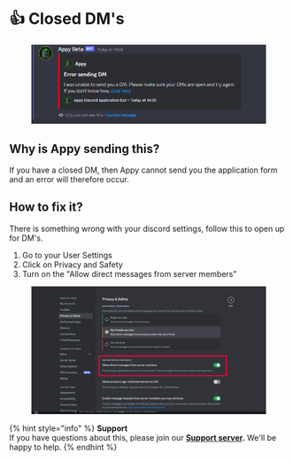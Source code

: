 # 👍 Closed DM's

<figure><img src="../../.gitbook/assets/Trouble DM.png" alt=""><figcaption></figcaption></figure>

## Why is Appy sending this?

If you have a closed DM, then Appy cannot send you the application form and an error will therefore occur.

## How to fix it?

There is something wrong with your discord settings, follow this to open up for DM's.&#x20;

1. Go to your User Settings
2. Click on Privacy and Safety
3. Turn on the "Allow direct messages from server members"&#x20;

<figure><img src="../../.gitbook/assets/Discord settings DM.png" alt=""><figcaption></figcaption></figure>

{% hint style="info" %}
**Support**\
If you have questions about this, please join our [**Support server**](https://discord.com/invite/bDmc55c6zY)**.** We'll be happy to help.
{% endhint %}

